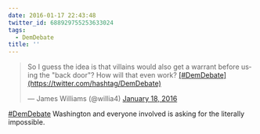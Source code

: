 ```yaml
---
date: 2016-01-17 22:43:48
twitter_id: 688929755253633024
tags:
  - DemDebate
title: ''
---
```


<blockquote class="twitter-tweet"><p lang="en" dir="ltr">So I guess the idea is that villains would also get a warrant before using the &quot;back door&quot;? How will that even work? <a href="https://twitter.com/hashtag/DemDebate?src=hash&amp;ref_src=twsrc%5Etfw">[#DemDebate](https://twitter.com/hashtag/DemDebate)</a></p>&mdash; James Williams (@willia4) <a href="https://twitter.com/willia4/status/688927868890513408?ref_src=twsrc%5Etfw">January 18, 2016</a></blockquote>
<script async src="https://platform.twitter.com/widgets.js" charset="utf-8"></script>

[#DemDebate](https://twitter.com/hashtag/DemDebate) Washington and everyone involved is asking for the literally impossible. 
